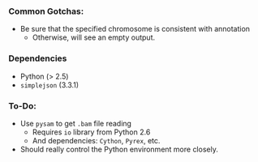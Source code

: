 
### Common Gotchas:

 - Be sure that the specified chromosome is consistent with annotation
    - Otherwise, will see an empty output.


### Dependencies

 - Python (> 2.5)
 - `simplejson` (3.3.1)


### To-Do:

 - Use `pysam` to get `.bam` file reading
    - Requires `io` library from Python 2.6
    - And dependencies: `Cython`, `Pyrex`, etc.
 - Should really control the Python environment more closely.
